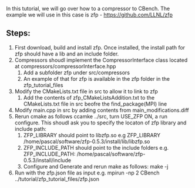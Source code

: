 In this tutorial, we will go over how to a compressor to CBench. The example we will use in this case is zfp - https://github.com/LLNL/zfp

## Steps:
1. First download, build and install zfp. Once installed, the install path for zfp should have a lib and an include folder.
2. Compressors shoudl implement the CompressorInterface class located at compressors/compressorInterface.hpp
    1. Add a subfolder zfp under src/compressors
    2. An example of that for zfp is available in the zfp folder in the zfp_tutorial_files
3. Modify the CMakeLists.txt file in src to allow it to link to zfp
    1. Add the contents of zfp_CMakeListsAddition.txt to the CMakeLists.txt file in src beofre the find_package(MPI) line 
4. Modify main.cpp in src by adding contents from main_modifications.diff
5. Rerun cmake as follows ccamke ../src, turn USE_ZFP ON, a run configure. This shoudl ask you to specify the locaton of zfp library and include path:
    1. ZFP_LIBRARY should point to libzfp.so e.g ZFP_LIBRARY /home/pascal/software/zfp-0.5.3/install/lib/libzfp.so 
    2. ZFP_INCLUDE_PATH should point to the include folders e.g. ZFP_INCLUDE_PATH: /home/pascal/software/zfp-0.5.3/install/include
    3. Configure and Generate and rerun make as follows: make -j
6. Run with the zfp.json file as input e.g. mpirun -np 2 CBench ../tutorial/zfp_tutorial_files/zfp.json

